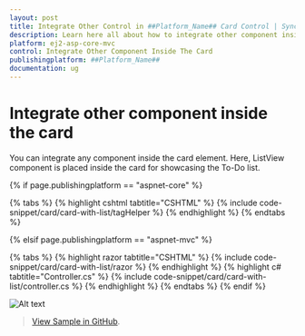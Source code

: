 ```yaml
---
layout: post
title: Integrate Other Control in ##Platform_Name## Card Control | Syncfusion
description: Learn here all about how to integrate other component inside the card in Syncfusion ##Platform_Name## Card control of Syncfusion Essential JS 2 and more.
platform: ej2-asp-core-mvc
control: Integrate Other Component Inside The Card
publishingplatform: ##Platform_Name##
documentation: ug
---
```



# Integrate other component inside the card

You can integrate any component inside the card element. Here, ListView component is placed inside the card for showcasing the To-Do list.

{% if page.publishingplatform == "aspnet-core" %}

{% tabs %}
{% highlight cshtml tabtitle="CSHTML" %}
{% include code-snippet/card/card-with-list/tagHelper %}
{% endhighlight %}
{% endtabs %}

{% elsif page.publishingplatform == "aspnet-mvc" %}

{% tabs %}
{% highlight razor tabtitle="CSHTML" %}
{% include code-snippet/card/card-with-list/razor %}
{% endhighlight %}
{% highlight c# tabtitle="Controller.cs" %}
{% include code-snippet/card/card-with-list/controller.cs %}
{% endhighlight %}
{% endtabs %}
{% endif %}


![Alt text](./../images/card-other.PNG)

> [View Sample in GitHub](https://github.com/SyncfusionExamples/ASP-NET-Core-UG-Examples/tree/main/Card/CardUGSample).